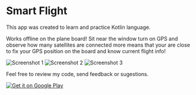 # Smart Flight

This app was created to learn and practice Kotlin language.

Works offline on the plane board! Sit near the window turn on GPS and observe how many satellites are connected
more means that your are close to fix your GPS position on the board and know current flight info!

![Screenshot 1](https://lh3.googleusercontent.com/Pz5Brsf1_gleDNRNwdRuF03fARHRf_TKeBvAzAMVCD9324cCbSOgrhZMF-Rv-_U8Bjc=h310-rw)
![Screenshot 2](https://lh3.googleusercontent.com/4rFNH8ZmAlsdpRn-wnivYOsx7xm5BApS8sFLWRgq6l3BXypGK-rQ_66FC-vnzWu0mgU=h310-rw)
![Screenshot 3](https://lh3.googleusercontent.com/ZFN44OByxTpCoxnq5GM2qtjlg0mD2ykflBnzX-hGSax2vGHfA3B_6SlhztAct9VU-DY=h310-rw)

Feel free to review my code, send feedback or sugestions.

<a href='https://play.google.com/store/apps/details?id=kniezrec.com.flightinfo&pcampaignid=pcampaignidMKT-Other-global-all-co-prtnr-py-PartBadge-Mar2515-1'><img alt='Get it on Google Play' src='https://play.google.com/intl/en_us/badges/static/images/badges/en_badge_web_generic.png'/></a>